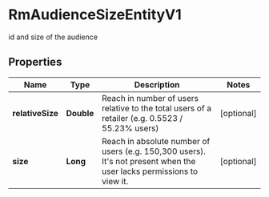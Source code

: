 

# RmAudienceSizeEntityV1

id and size of the audience

## Properties

| Name | Type | Description | Notes |
|------------ | ------------- | ------------- | -------------|
|**relativeSize** | **Double** | Reach in number of users relative to the total users of a retailer (e.g. 0.5523 / 55.23% users) |  [optional] |
|**size** | **Long** | Reach in absolute number of users (e.g. 150,300 users). It&#39;s not present when the user lacks permissions  to view it. |  [optional] |



